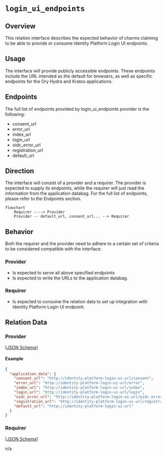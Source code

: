 # `login_ui_endpoints`

## Overview

This relation interface describes the expected behavior of charms claiming to be able to provide or consume Identity Platform Login UI endpoints.

## Usage

The interface will provide publicly accessible endpoints. These endpoints include the URL intended as the default for browsers, as well as specific endpoints for the Ory Hydra and Kratos applications.

## Endpoints

The full list of endpoints provided by login_ui_endpoints provider is the following:
- consent_url
- error_url
- index_url
- login_url
- oidc_error_url
- registration_url
- default_url

## Direction

The interface will consist of a provider and a requirer. The provider is expected to supply its endpoints,
while the requirer will just read the information from the application databag. For the full list of endpoints, please refer to the Endpoints section.

```mermaid
flowchart
    Requirer ----> Provider
    Provider -- default_url, consent_url... --> Requirer
```

## Behavior

Both the requirer and the provider need to adhere to a certain set of criteria to be considered compatible with the interface:

### Provider

- Is expected to serve all above specified endpoints 
- Is expected to write the URLs to the application databag.

### Requirer

- Is expected to consume the relation data to set up integration with Identity Platform Login UI endpoint.

## Relation Data

### Provider

[\[JSON Schema\]](./schemas/provider.json)


#### Example


```json
{
  "application_data": {
    "consent_url": "http://identity-platform-login-ui-url/consent",
    "error_url": "http://identity-platform-login-ui-url/error",
    "index_url": "http://identity-platform-login-ui-url/index",
    "login_url": "http://identity-platform-login-ui-url/login",
    "oidc_error_url": "http://identity-platform-login-ui-url/oidc_error",
    "registration_url": "http://identity-platform-login-ui-url/registration",
    "default_url": "http://identity-platform-login-ui-url"
  }
}
```

### Requirer

[\[JSON Schema\]](./schemas/requirer.json)

n/a
